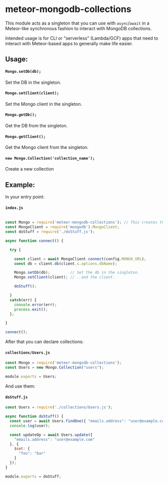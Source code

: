 # meteor-mongodb-collections

This module acts as a singleton that you can use with `async`/`await` in a Meteor-like synchronous fashion to interact with MongoDB collections.   

Intended usage is for CLI or "serverless" (Lambda/GCF) apps that need to interact with Meteor-based apps to generally make life easier.

## Usage:

#### `Mongo.setDb(db);`   
Set the DB in the singleton.

#### `Mongo.setClient(client);`   
Set the Mongo client in the singleton. 

#### `Mongo.getDb();`   
Get the DB from the singleton.

#### `Mongo.getClient();`   
Get the Mongo client from the singleton.

#### `new Mongo.Collection('collection_name');`   
Create a new collection

## Example:

In your entry point:

#### `index.js`
```js

const Mongo = require('meteor-mongodb-collections'); // This creates the singleton.
const MongoClient = require('mongodb').MongoClient;
const doStuff = require('./doStuff.js');

async function connect() {

  try {

    const client = await MongoClient.connect(config.MONGO_URL);
    const db = client.db(client.s.options.dbName);

    Mongo.setDb(db);         // Set the db in the singleton.
    Mongo.setClient(client); // ..and the client.

    doStuff();

  }
  catch(err) {
    console.error(err);
    process.exit();
  };

}

connect();
```

After that you can declare collections:

#### `collections/Users.js`
```js
const Mongo = require('meteor-mongodb-collections');
const Users = new Mongo.Collection("users");

module.exports = Users;
```

And use them:

#### `doStuff.js`
```js
const Users = require('./collections/Users.js');

async function doStuff() {
  const user = await Users.findOne({ "emails.address": "user@example.com" });
  console.log(user);

  const updateOp = await Users.update({
    "emails.address": "user@example.com"
  }, {
    $set: {
      "foo": "bar"
    }
  });
}

module.exports = doStuff;
```
